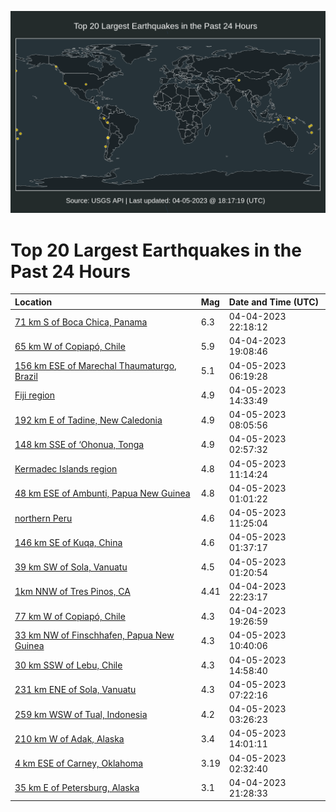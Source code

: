![Map](./map.png)

# Top 20 Largest Earthquakes in the Past 24 Hours

| Location | Mag | Date and Time (UTC) |
|:---|:---|:---|
| [71 km S of Boca Chica, Panama](https://earthquake.usgs.gov/earthquakes/eventpage/us6000k20g) | 6.3 | 04-04-2023 22:18:12 |
| [65 km W of Copiapó, Chile](https://earthquake.usgs.gov/earthquakes/eventpage/us6000k1zt) | 5.9 | 04-04-2023 19:08:46 |
| [156 km ESE of Marechal Thaumaturgo, Brazil](https://earthquake.usgs.gov/earthquakes/eventpage/us6000k22u) | 5.1 | 04-05-2023 06:19:28 |
| [Fiji region](https://earthquake.usgs.gov/earthquakes/eventpage/us6000k25r) | 4.9 | 04-05-2023 14:33:49 |
| [192 km E of Tadine, New Caledonia](https://earthquake.usgs.gov/earthquakes/eventpage/us6000k23a) | 4.9 | 04-05-2023 08:05:56 |
| [148 km SSE of ‘Ohonua, Tonga](https://earthquake.usgs.gov/earthquakes/eventpage/us6000k21z) | 4.9 | 04-05-2023 02:57:32 |
| [Kermadec Islands region](https://earthquake.usgs.gov/earthquakes/eventpage/us6000k252) | 4.8 | 04-05-2023 11:14:24 |
| [48 km ESE of Ambunti, Papua New Guinea](https://earthquake.usgs.gov/earthquakes/eventpage/us6000k212) | 4.8 | 04-05-2023 01:01:22 |
| [northern Peru](https://earthquake.usgs.gov/earthquakes/eventpage/us6000k24y) | 4.6 | 04-05-2023 11:25:04 |
| [146 km SE of Kuqa, China](https://earthquake.usgs.gov/earthquakes/eventpage/us6000k21b) | 4.6 | 04-05-2023 01:37:17 |
| [39 km SW of Sola, Vanuatu](https://earthquake.usgs.gov/earthquakes/eventpage/us6000k218) | 4.5 | 04-05-2023 01:20:54 |
| [1km NNW of Tres Pinos, CA](https://earthquake.usgs.gov/earthquakes/eventpage/nc73866925) | 4.41 | 04-04-2023 22:23:17 |
| [77 km W of Copiapó, Chile](https://earthquake.usgs.gov/earthquakes/eventpage/us6000k1zu) | 4.3 | 04-04-2023 19:26:59 |
| [33 km NW of Finschhafen, Papua New Guinea](https://earthquake.usgs.gov/earthquakes/eventpage/us6000k24p) | 4.3 | 04-05-2023 10:40:06 |
| [30 km SSW of Lebu, Chile](https://earthquake.usgs.gov/earthquakes/eventpage/us6000k25y) | 4.3 | 04-05-2023 14:58:40 |
| [231 km ENE of Sola, Vanuatu](https://earthquake.usgs.gov/earthquakes/eventpage/us6000k234) | 4.3 | 04-05-2023 07:22:16 |
| [259 km WSW of Tual, Indonesia](https://earthquake.usgs.gov/earthquakes/eventpage/us6000k224) | 4.2 | 04-05-2023 03:26:23 |
| [210 km W of Adak, Alaska](https://earthquake.usgs.gov/earthquakes/eventpage/ak0234dce9wk) | 3.4 | 04-05-2023 14:01:11 |
| [4 km ESE of Carney, Oklahoma](https://earthquake.usgs.gov/earthquakes/eventpage/ok2023gpyi) | 3.19 | 04-05-2023 02:32:40 |
| [35 km E of Petersburg, Alaska](https://earthquake.usgs.gov/earthquakes/eventpage/us6000k20b) | 3.1 | 04-04-2023 21:28:33 |
